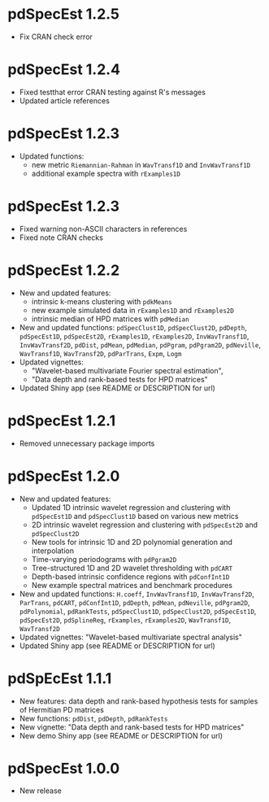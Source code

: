 # pdSpecEst 1.2.5

* Fix CRAN check error

# pdSpecEst 1.2.4

* Fixed testthat error CRAN testing against R's messages
* Updated article references

# pdSpecEst 1.2.3

* Updated functions:
  + new metric `Riemannian-Rahman` in `WavTransf1D` and `InvWavTransf1D`
  + additional example spectra with `rExamples1D`

# pdSpecEst 1.2.3

* Fixed warning non-ASCII characters in references
* Fixed note CRAN checks

# pdSpecEst 1.2.2

* New and updated features:
  + intrinsic k-means clustering with `pdkMeans`
  + new example simulated data in `rExamples1D` and `rExamples2D`
  + intrinsic median of HPD matrices with `pdMedian`
* New and updated functions: `pdSpecClust1D`, `pdSpecClust2D`, `pdDepth`, `pdSpecEst1D`, `pdSpecEst2D`, `rExamples1D`, `rExamples2D`, `InvWavTransf1D`, `InvWavTransf2D`, `pdDist`, 
`pdMean`, `pdMedian`, `pdPgram`, `pdPgram2D`, `pdNeville`, `WavTransf1D`, `WavTransf2D`, 
`pdParTrans`, `Expm`, `Logm`
* Updated vignettes: 
  + "Wavelet-based multivariate Fourier spectral estimation", 
  + "Data depth and rank-based tests for HPD matrices"
* Updated Shiny app (see README or DESCRIPTION for url)

# pdSpecEst 1.2.1

* Removed unnecessary package imports

# pdSpecEst 1.2.0

* New and updated features: 
  + Updated 1D intrinsic wavelet regression and clustering with `pdSpecEst1D` and `pdSpecClust1D` based on various new metrics
  + 2D intrinsic wavelet regression and clustering with `pdSpecEst2D` and `pdSpecClust2D`
  + New tools for intrinsic 1D and 2D polynomial generation and interpolation
  + Time-varying periodograms with `pdPgram2D`
  + Tree-structured 1D and 2D wavelet thresholding with `pdCART` 
  + Depth-based intrinsic confidence regions with `pdConfInt1D` 
  + New example spectral matrices and benchmark procedures
* New and updated functions: `H.coeff`, `InvWavTransf1D`, `InvWavTransf2D`, `ParTrans`, `pdCART`, `pdConfInt1D`, `pdDepth`, `pdMean`, `pdNeville`, `pdPgram2D`, `pdPolynomial`, 
`pdRankTests`, `pdSpecClust1D`, `pdSpecClust2D`, `pdSpecEst1D`, `pdSpecEst2D`, `pdSplineReg`, `rExamples`, `rExamples2D`, `WavTransf1D`, `WavTransf2D`
* Updated vignettes: "Wavelet-based multivariate spectral analysis"
* Updated Shiny app (see README or DESCRIPTION for url)

# pdSpEcEst 1.1.1

* New features: data depth and rank-based hypothesis tests for samples of Hermitian PD matrices
* New functions: `pdDist`, `pdDepth`, `pdRankTests`
* New vignette: "Data depth and rank-based tests for HPD matrices"
* New demo Shiny app (see README or DESCRIPTION for url)

# pdSpecEst 1.0.0

* New release



